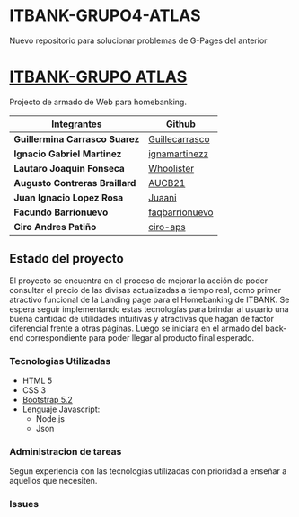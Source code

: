 # ITBANK-GRUPO4-ATLAS
Nuevo repositorio para solucionar problemas de G-Pages del anterior

# [ITBANK-GRUPO ATLAS](https://github.com/AUCB21/ITBANK-maqueta)
Projecto de armado de Web para homebanking.

|Integrantes                     |Github                                             |
|--------------------------------|---------------------------------------------------|
|**Guillermina Carrasco Suarez** |[Guillecarrasco](https://github.com/Guillecarrasco)|
|**Ignacio Gabriel Martinez**    |[ignamartinezz](https://github.com/ignamartinezz)  |
|**Lautaro Joaquin Fonseca**     |[Whoolister](https://github.com/Whoolister)        |
|**Augusto Contreras Braillard** |[AUCB21](https://github.com/AUCB21)                |
|**Juan Ignacio Lopez Rosa**     |[Juaani](https://github.com/Juaani)                |
|**Facundo Barrionuevo**         |[faqbarrionuevo](https://github.com/faqbarrionuevo)|
|**Ciro Andres Patiño**          |[ciro-aps](https://github.com/ciro-aps)            |

## Estado del proyecto
El proyecto se encuentra en el proceso de mejorar la acción de poder consultar el precio de las divisas actualizadas a tiempo real, como primer atractivo funcional de la Landing page para el Homebanking de ITBANK.
Se espera seguir implementando estas tecnologías para brindar al usuario una buena cantidad de utilidades intuitivas y atractivas que hagan de factor diferencial frente a otras páginas.
Luego se iniciara en el armado del back-end correspondiente para poder llegar al producto final esperado.

### Tecnologias Utilizadas
* HTML 5
* CSS 3
* [Bootstrap 5.2](https://getbootstrap.com/)
* Lenguaje Javascript: 
    * Node.js
    * Json 

### Administracion de tareas
Segun experiencia con las tecnologias utilizadas con prioridad a enseñar a aquellos que necesiten.

 
### Issues
